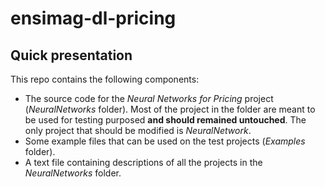 # ensimag-dl-pricing



## Quick presentation

This repo contains the following components:
- The source code for the *Neural Networks for Pricing* project (*NeuralNetworks* folder). Most of the project in the folder are meant to be used for testing purposed **and should remained untouched**. The only project that should be modified is *NeuralNetwork*.
- Some example files that can be used on the test projects (*Examples* folder).
- A text file containing descriptions of all the projects in the *NeuralNetworks* folder.
